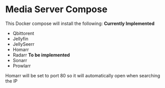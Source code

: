 # Media Server Compose

This Docker compose will install the following:
**Currently Implemented**
- Qbittorent
- Jellyfin
- JellySeerr
- Homarr
- Radarr
**To be implemented**
- Sonarr
- Prowlarr

Homarr will be set to port 80 so it will automatically open when searching the IP
